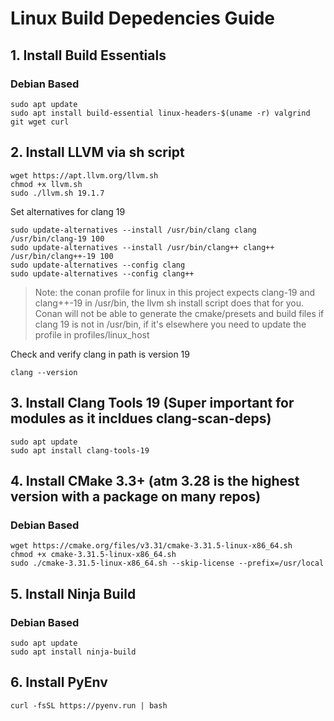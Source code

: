 # Linux Build Depedencies Guide

## 1. Install Build Essentials

### Debian Based
```
sudo apt update
sudo apt install build-essential linux-headers-$(uname -r) valgrind git wget curl
```


## 2. Install LLVM via sh script

```
wget https://apt.llvm.org/llvm.sh
chmod +x llvm.sh
sudo ./llvm.sh 19.1.7
```

Set alternatives for clang 19

```
sudo update-alternatives --install /usr/bin/clang clang /usr/bin/clang-19 100
sudo update-alternatives --install /usr/bin/clang++ clang++ /usr/bin/clang++-19 100
sudo update-alternatives --config clang
sudo update-alternatives --config clang++
```

> Note: the conan profile for linux in this project expects clang-19 and clang++-19 in /usr/bin, the llvm sh install script does that for you.  Conan will not be able to generate the cmake/presets and build files if clang 19 is not in /usr/bin, if it's elsewhere you need to update the profile in profiles/linux_host

Check and verify clang in path is version 19

```
clang --version
```
## 3. Install Clang Tools 19 (Super important for modules as it incldues clang-scan-deps)

```
sudo apt update
sudo apt install clang-tools-19
```

## 4. Install CMake 3.3+ (atm 3.28 is the highest version with a package on many repos)

### Debian Based

```
wget https://cmake.org/files/v3.31/cmake-3.31.5-linux-x86_64.sh
chmod +x cmake-3.31.5-linux-x86_64.sh
sudo ./cmake-3.31.5-linux-x86_64.sh --skip-license --prefix=/usr/local
```

## 5. Install Ninja Build

### Debian Based

```
sudo apt update
sudo apt install ninja-build
```

## 6. Install PyEnv

```
curl -fsSL https://pyenv.run | bash
```